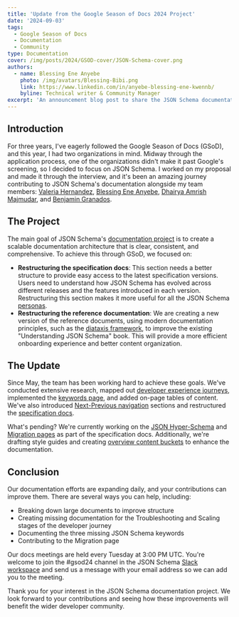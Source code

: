 ```yaml
---
title: 'Update from the Google Season of Docs 2024 Project'
date: '2024-09-03'
tags:
  - Google Season of Docs
  - Documentation
  - Community
type: Documentation
cover: /img/posts/2024/GSOD-cover/JSON-Schema-cover.png
authors:
  - name: Blessing Ene Anyebe
    photo: /img/avatars/Blessing-Bibi.png
    link: https://www.linkedin.com/in/anyebe-blessing-ene-kwennb/
    byline: Technical writer & Community Manager
excerpt: 'An announcement blog post to share the JSON Schema documentation efforts from the GSOD team.'
---
```


## Introduction

For three years, I've eagerly followed the Google Season of Docs (GSoD), and this year, I had two organizations in mind. Midway through the application process, one of the organizations didn't make it past Google's screening, so I decided to focus on JSON Schema. I worked on my proposal and made it through the interview, and it's been an amazing journey contributing to JSON Schema's documentation alongside my team members: [Valeria Hernandez](https://www.linkedin.com/in/valeriahhdez/), [Blessing Ene Anyebe](https://www.linkedin.com/in/anyebe-blessing-ene-kwennb/), [Dhairya Amrish Majmudar](https://www.linkedin.com/in/dhairya-majmudar/), and [Benjamin Granados](https://www.linkedin.com/in/benjagranados/).

## The Project

The main goal of JSON Schema's [documentation project](https://github.com/orgs/json-schema-org/discussions/687) is to create a scalable documentation architecture that is clear, consistent, and comprehensive. To achieve this through GSoD, we focused on:

- **Restructuring the specification docs**: This section needs a better structure to provide easy access to the latest specification versions. Users need to understand how JSON Schema has evolved across different releases and the features introduced in each version. Restructuring this section makes it more useful for all the JSON Schema [personas](https://github.com/json-schema-org/community/issues/336#personas).
- **Restructuring the reference documentation**: We are creating a new version of the reference documents, using modern documentation principles, such as the [diataxis framework](https://diataxis.fr/), to improve the existing "Understanding JSON Schema" book. This will provide a more efficient onboarding experience and better content organization.

## The Update

Since May, the team has been working hard to achieve these goals. We've conducted extensive research, mapped out [developer experience journeys](<(https://www.figma.com/board/TRjQUw33K93y8RlJMSRkJs/JSON-dev-journey?node-id=0-1&t=gYkdGtHk2sKrCQM0-0)>), implemented the [keywords page](https://json-schema.org/understanding-json-schema/keywords), and added on-page tables of content. We've also introduced [Next-Previous navigation](https://github.com/json-schema-org/website/pull/807) sections and restructured the [specification docs](https://github.com/json-schema-org/website/pull/823).

What's pending? We're currently working on the [JSON Hyper-Schema](https://github.com/json-schema-org/website/issues/896) and [Migration pages](https://github.com/json-schema-org/website/issues/897) as part of the specification docs. Additionally, we're drafting style guides and creating [overview content buckets](https://github.com/json-schema-org/website/issues/803) to enhance the documentation.

## Conclusion

Our documentation efforts are expanding daily, and your contributions can improve them. There are several ways you can help, including:

- Breaking down large documents to improve structure
- Creating missing documentation for the Troubleshooting and Scaling stages of the developer journey
- Documenting the three missing JSON Schema keywords
- Contributing to the Migration page

Our docs meetings are held every Tuesday at 3:00 PM UTC. You're welcome to join the #gsod24 channel in the JSON Schema [Slack workspace](https://json-schema.org/slack) and send us a message with your email address so we can add you to the meeting.

Thank you for your interest in the JSON Schema documentation project. We look forward to your contributions and seeing how these improvements will benefit the wider developer community.
